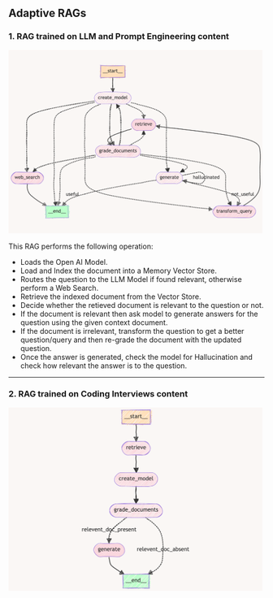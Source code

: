 ## Adaptive RAGs

### 1. RAG trained on LLM and Prompt Engineering content

<img src="./media/graph.png" width="500">

This RAG performs the following operation:

- Loads the Open AI Model.
- Load and Index the document into a Memory Vector Store.
- Routes the question to the LLM Model if found relevant, otherwise perform a Web Search.
- Retrieve the indexed document from the Vector Store.
- Decide whether the retieved document is relevant to the question or not.
- If the document is relevant then ask model to generate answers for the question using the given context document.
- If the document is irrelevant, transform the question to get a better question/query and then re-grade the document with the updated question.
- Once the answer is generated, check the model for Hallucination and check how relevant the answer is to the question.

---
 
### 2. RAG trained on Coding Interviews content

<img src="./media/coding-rag.png" width="500">